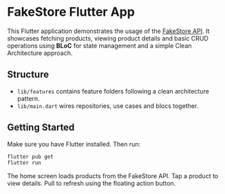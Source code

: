 # FakeStore Flutter App

This Flutter application demonstrates the usage of the [FakeStore API](https://fakestoreapi.com/). It showcases fetching products, viewing product details and basic CRUD operations using **BLoC** for state management and a simple Clean Architecture approach.

## Structure
- `lib/features` contains feature folders following a clean architecture pattern.
- `lib/main.dart` wires repositories, use cases and blocs together.

## Getting Started
Make sure you have Flutter installed. Then run:

```bash
flutter pub get
flutter run
```

The home screen loads products from the FakeStore API. Tap a product to view details. Pull to refresh using the floating action button.
